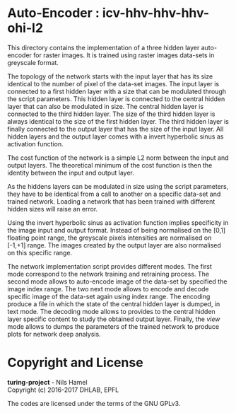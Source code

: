 # Auto-Encoder : icv-hhv-hhv-hhv-ohi-l2

This directory contains the implementation of a three hidden layer auto-encoder
for raster images. It is trained using raster images data-sets in greyscale format.

The topology of the network starts with the input layer that has its size identical
to the number of pixel of the data-set images. The input layer is connected to
a first hidden layer with a size that can be modulated through the script parameters.
This hidden layer is connected to the central hidden layer that can also be modulated
in size. The central hidden layer is connected to the third hidden layer. The
size of the third hidden layer is always identical to the size of the first hidden
layer. The third hidden layer is finally connected to the output layer that has
the size of the input layer. All hidden layers and the output layer comes with a
invert hyperbolic sinus as activation function.

The cost function of the network is a simple L2 norm between the input and output
layers. The theoretical minimum of the cost function is then the identity between
the input and output layer.

As the hiddens layers can be modulated in size using the script parameters, they have
to be identical from a call to another on a specific data-set and trained
network. Loading a network that has been trained with different hidden sizes
will raise an error.

Using the invert hyperbolic sinus as activation function implies specificity in the
image input and output format. Instead of being normalised on the [0,1] floating
point range, the greyscale pixels intensities are normalised on [-1,+1] range.
The images created by the output layer are also normalised on this specific
range.

The network implementation script provides different modes. The first mode
correspond to the network training and retraining process. The second mode
allows to auto-encode image of the data-set by specified the image index range.
The two next mode allows to encode and decode specific image of the data-set again
using index range. The encoding produce a file in which the state of the central hidden
layer is dumped, in text mode. The decoding mode allows to provides to the central hidden
layer specific content to study the obtained output layer. Finally, the _view_
mode allows to dumps the parameters of the trained network to produce plots for
network deep analysis.


# Copyright and License

**turing-project** - Nils Hamel <br >
Copyright (c) 2016-2017 DHLAB, EPFL

The codes are licensed under the terms of the GNU GPLv3.
